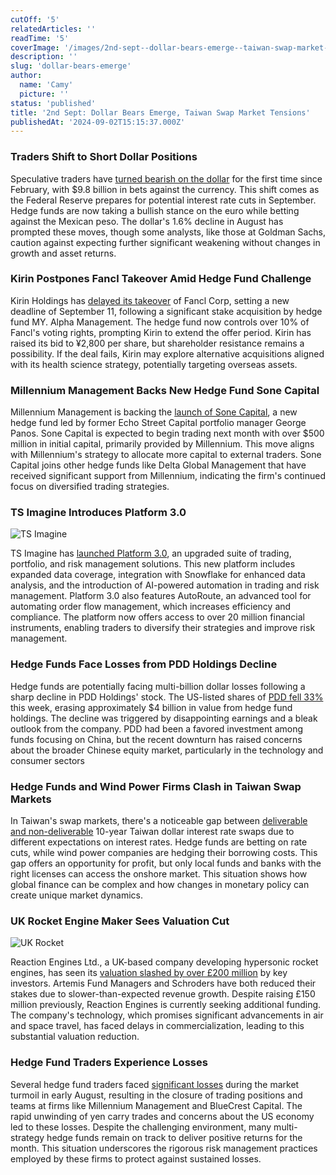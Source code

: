```yaml
---
cutOff: '5'
relatedArticles: ''
readTime: '5'
coverImage: '/images/2nd-sept--dollar-bears-emerge--taiwan-swap-market-tensions-b-I1NT.webp'
description: ''
slug: 'dollar-bears-emerge'
author:
  name: 'Camy'
  picture: ''
status: 'published'
title: '2nd Sept: Dollar Bears Emerge, Taiwan Swap Market Tensions'
publishedAt: '2024-09-02T15:15:37.000Z'
---
```


### Traders Shift to Short Dollar Positions

Speculative traders have [turned bearish on the dollar](https://www.bnnbloomberg.ca/investing/2024/08/30/speculative-traders-turn-short-dollar-as-fed-rate-cuts-loom/) for the first time since February, with $9.8 billion in bets against the currency. This shift comes as the Federal Reserve prepares for potential interest rate cuts in September. Hedge funds are now taking a bullish stance on the euro while betting against the Mexican peso. The dollar's 1.6% decline in August has prompted these moves, though some analysts, like those at Goldman Sachs, caution against expecting further significant weakening without changes in growth and asset returns.

### Kirin Postpones Fancl Takeover Amid Hedge Fund Challenge

Kirin Holdings has [delayed its takeover](https://www.hedgeweek.com/kirin-delays-fancl-takeover-bid-amid-hedge-fund-my-alpha-challenge/) of Fancl Corp, setting a new deadline of September 11, following a significant stake acquisition by hedge fund MY. Alpha Management. The hedge fund now controls over 10% of Fancl's voting rights, prompting Kirin to extend the offer period. Kirin has raised its bid to ¥2,800 per share, but shareholder resistance remains a possibility. If the deal fails, Kirin may explore alternative acquisitions aligned with its health science strategy, potentially targeting overseas assets.

### Millennium Management Backs New Hedge Fund Sone Capital

Millennium Management is backing the [launch of Sone Capital](https://www.hedgeweek.com/millennium-backs-new-hedge-fund-sone-capital/#:~:text=Millennium%20Management%20is%20set%20to,to%20a%20report%20by%20Bloomberg.), a new hedge fund led by former Echo Street Capital portfolio manager George Panos. Sone Capital is expected to begin trading next month with over $500 million in initial capital, primarily provided by Millennium. This move aligns with Millennium's strategy to allocate more capital to external traders. Sone Capital joins other hedge funds like Delta Global Management that have received significant support from Millennium, indicating the firm's continued focus on diversified trading strategies.

### TS Imagine Introduces Platform 3.0

![TS Imagine](/images/2nd-sept--dollar-bears-emerge--taiwan-swap-market-tensions-b-Q3Nj.webp)

TS Imagine has [launched Platform 3.0](https://www.hedgeweek.com/ts-imagine-launches-platform-3-0/), an upgraded suite of trading, portfolio, and risk management solutions. This new platform includes expanded data coverage, integration with Snowflake for enhanced data analysis, and the introduction of AI-powered automation in trading and risk management. Platform 3.0 also features AutoRoute, an advanced tool for automating order flow management, which increases efficiency and compliance. The platform now offers access to over 20 million financial instruments, enabling traders to diversify their strategies and improve risk management.

### Hedge Funds Face Losses from PDD Holdings Decline

Hedge funds are potentially facing multi-billion dollar losses following a sharp decline in PDD Holdings' stock. The US-listed shares of [PDD fell 33%](https://www.hedgeweek.com/hedge-funds-facing-potential-multi-billion-losses-from-pdd-holdings-crash/) this week, erasing approximately $4 billion in value from hedge fund holdings. The decline was triggered by disappointing earnings and a bleak outlook from the company. PDD had been a favored investment among funds focusing on China, but the recent downturn has raised concerns about the broader Chinese equity market, particularly in the technology and consumer sectors

### Hedge Funds and Wind Power Firms Clash in Taiwan Swap Markets

In Taiwan's swap markets, there's a noticeable gap between [deliverable and non-deliverable](https://www.bloomberg.com/news/articles/2024-08-30/hedge-funds-clash-with-wind-power-firms-in-taiwan-swap-markets) 10-year Taiwan dollar interest rate swaps due to different expectations on interest rates. Hedge funds are betting on rate cuts, while wind power companies are hedging their borrowing costs. This gap offers an opportunity for profit, but only local funds and banks with the right licenses can access the onshore market. This situation shows how global finance can be complex and how changes in monetary policy can create unique market dynamics.

### UK Rocket Engine Maker Sees Valuation Cut

![UK Rocket](/images/2nd-sept--dollar-bears-emerge--taiwan-swap-market-tensions-a-QyNT.webp)

Reaction Engines Ltd., a UK-based company developing hypersonic rocket engines, has seen its [valuation slashed by over £200 million](https://www.bnnbloomberg.ca/business/2024/08/30/bae-backed-uk-rocket-engine-maker-has-value-cut-by-225-million/) by key investors. Artemis Fund Managers and Schroders have both reduced their stakes due to slower-than-expected revenue growth. Despite raising £150 million previously, Reaction Engines is currently seeking additional funding. The company's technology, which promises significant advancements in air and space travel, has faced delays in commercialization, leading to this substantial valuation reduction.

### Hedge Fund Traders Experience Losses

Several hedge fund traders faced [significant losses](https://www.bnnbloomberg.ca/investing/2024/08/30/bluecrest-millennium-pods-faced-quick-closure-after-turmoil/) during the market turmoil in early August, resulting in the closure of trading positions and teams at firms like Millennium Management and BlueCrest Capital. The rapid unwinding of yen carry trades and concerns about the US economy led to these losses. Despite the challenging environment, many multi-strategy hedge funds remain on track to deliver positive returns for the month. This situation underscores the rigorous risk management practices employed by these firms to protect against sustained losses.
